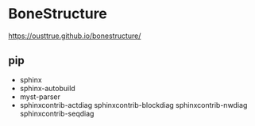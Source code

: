 # BoneStructure

<https://ousttrue.github.io/bonestructure/>

## pip

* sphinx
* sphinx-autobuild
* myst-parser
* sphinxcontrib-actdiag sphinxcontrib-blockdiag sphinxcontrib-nwdiag sphinxcontrib-seqdiag
